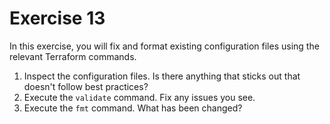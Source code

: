 # Exercise 13

In this exercise, you will fix and format existing configuration files using the relevant Terraform commands.

1. Inspect the configuration files. Is there anything that sticks out that doesn't follow best practices?
2. Execute the `validate` command. Fix any issues you see.
3. Execute the `fmt` command. What has been changed?